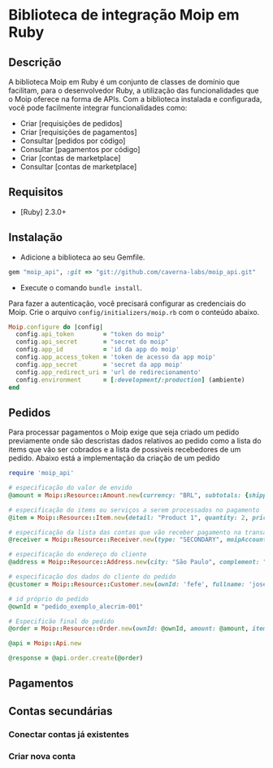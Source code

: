 # Biblioteca de integração Moip em Ruby

## Descrição

A biblioteca Moip em Ruby é um conjunto de classes de domínio que facilitam, para o desenvolvedor Ruby, a utilização das funcionalidades que o Moip oferece na forma de APIs. Com a biblioteca instalada e configurada, você pode facilmente integrar funcionalidades como:

 - Criar [requisições de pedidos]
 - Criar [requisições de pagamentos] 
 - Consultar [pedidos por código] 
 - Consultar [pagamentos por código] 
 - Criar [contas de marketplace]
 - Consultar [contas de marketplace]
 
## Requisitos
 - [Ruby] 2.3.0+
 
## Instalação
- Adicione a biblioteca ao seu Gemfile.

```ruby
gem "moip_api", :git => "git://github.com/caverna-labs/moip_api.git"
```

 - Execute o comando `bundle install`.

Para fazer a autenticação, você precisará configurar as credenciais do Moip. Crie o arquivo `config/initializers/moip.rb` com o conteúdo abaixo.

```ruby
Moip.configure do |config|
  config.api_token        = "token do moip"
  config.api_secret       = "secret do moip"
  config.app_id           = 'id da app do moip'
  config.app_access_token = 'token de acesso da app moip'
  config.app_secret       = 'secret da app moip'
  config.app_redirect_uri = 'url de redirecionamento'
  config.environment      = [:development/:production] (ambiente)
end
```

## Pedidos
Para processar pagamentos o Moip exige que seja criado um pedido previamente onde são descristas dados relativos ao pedido como a lista do items que vão ser cobrados e a lista de possiveis recebedores de um pedido. Abaixo está a implementação da criação de um pedido

```ruby
require 'moip_api'

# especificação do valor de envido
@amount = Moip::Resource::Amount.new(currency: "BRL", subtotals: {shipping: 50})

# especificação do items ou serviços a serem processados no pagamento
@item = Moip::Resource::Item.new(detail: "Product 1", quantity: 2, price: 2000, product: "Description of a product...")

# especificação da lista das contas que vão receber pagamento na transação
@receiver = Moip::Resource::Receiver.new(type: "SECONDARY", moipAccount: {}, amount: {})

# especificação do endereço do cliente 
@address = Moip::Resource::Address.new(city: "São Paulo", complement: "8", street: "Avenida Faria Lima", streetNumber: "2927", zipCode: "0123400000", state: "SP", type: "SHIPPING", country: "BRA")

# especificação dos dados do cliente do pedido
@customer = Moip::Resource::Customer.new(ownId: 'fefe', fullname: 'jose atonio', email: 'teste@teste.com', taxDocument: {type: 'CPF', number: '037.852.496-83'}, phone: {countryCode: '55', areaCode: '86', number: '99999-9999'}, shippingAddress: @address)

# id próprio do pedido
@ownId = "pedido_exemplo_alecrim-001"

# Especificão final do pedido
@order = Moip::Resource::Order.new(ownId: @ownId, amount: @amount, items: [@item], customer: @customer)

@api = Moip::Api.new

@response = @api.order.create(@order)

```

## Pagamentos

## Contas secundárias

### Conectar contas já existentes

### Criar nova conta

